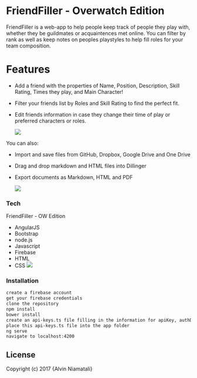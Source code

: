 # FriendFiller - Overwatch Edition
FriendFiller is a web-app to help people keep track of people they play with, whether they be guildmates or acquaintences met online.  You can filter by rank as well as keep notes on peoples playstyles to help fill roles for your team composition.

# Features

  - Add a friend with the properties of Name, Position, Description, Skill Rating, Times they play, and Main Character!
  - Filter your friends list by Roles and Skill Rating to find the perfect fit.
  - Edit friends information in case they change their time of play or preferred characters or roles.

    ![](https://firebasestorage.googleapis.com/v0/b/testdb-643b7.appspot.com/o/snip1.JPG?alt=media&token=77052805-dd78-4560-8f2c-ee51c273ce8a)

You can also:
  - Import and save files from GitHub, Dropbox, Google Drive and One Drive
  - Drag and drop markdown and HTML files into Dillinger
  - Export documents as Markdown, HTML and PDF

    ![](https://firebasestorage.googleapis.com/v0/b/testdb-643b7.appspot.com/o/snip4.JPG?alt=media&token=fded75f5-a60e-419f-9252-b00c67f61756)

### Tech

FriendFiller - OW Edition

* AngularJS
* Bootstrap
* node.js
* Javascript
* Firebase
* HTML
* CSS
    ![](https://firebasestorage.googleapis.com/v0/b/testdb-643b7.appspot.com/o/snip2.JPG?alt=media&token=9c3be3eb-8b1c-4876-9033-a9b43bd547f8)
### Installation

```sh
create a firebase account
get your firebase credentials
clone the repository
npm install
bower install
create an api-keys.ts file filling in the information for apiKey, authDomaind, databaseURL, storageBucket, messagingSenderId with the information obtained from your database webapp on firebase
place this api-keys.ts file into the app folder
ng serve
navigate to localhost:4200
```
License
----

Copyright (c) 2017 {Alvin Niamatali}
